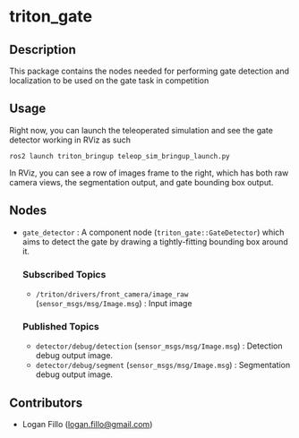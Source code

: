 # triton_gate
## Description

This package contains the nodes needed for performing gate detection and localization to be used on the gate task in competition

## Usage

Right now, you can launch the teleoperated simulation and see the gate detector working in RViz as such

    ros2 launch triton_bringup teleop_sim_bringup_launch.py

In RViz, you can see a row of images frame to the right, which has both raw camera views, the segmentation output, and gate bounding box output.

## Nodes

- `gate_detector` : A component node (`triton_gate::GateDetector`) which aims to detect the gate by drawing a tightly-fitting bounding box around it.
    ### Subscribed Topics
    - `/triton/drivers/front_camera/image_raw` (`sensor_msgs/msg/Image.msg`) : Input image
    
    ### Published Topics
    - `detector/debug/detection` (`sensor_msgs/msg/Image.msg`) : Detection debug output image.
    - `detector/debug/segment` (`sensor_msgs/msg/Image.msg`) : Segmentation debug output image.

## Contributors

- Logan Fillo (logan.fillo@gmail.com)
